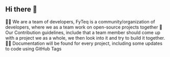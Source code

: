 ## Hi there 👋

<!--

**Here are some ideas to get you started:**

🙋‍♀️ A short introduction - what is your organization all about?
🌈 Contribution guidelines - how can the community get involved?
👩‍💻 Useful resources - where can the community find your docs? Is there anything else the community should know?
🍿 Fun facts - what does your team eat for breakfast?
🧙 Remember, you can do mighty things with the power of [Markdown](https://docs.github.com/github/writing-on-github/getting-started-with-writing-and-formatting-on-github/basic-writing-and-formatting-syntax)
-->


🙋‍♀️ We are a team of developers, FyTeq is a community/organization of developers, where we as a team work on open-source projects together 
🚀 Our Contribution guidelines, include that a team member should come up with a project we as a whole, we then look into it and try to build it together. <br />
👩‍💻 Documentation will be found for every project, including some updates to code using GitHub Tags
